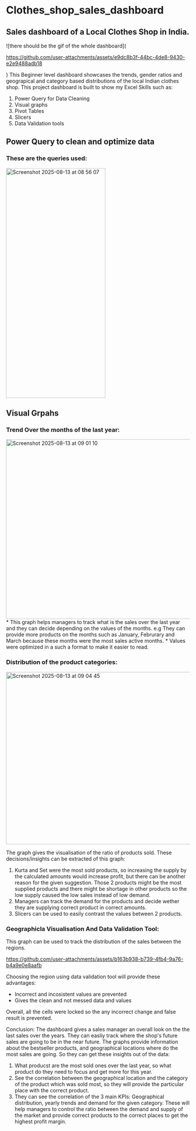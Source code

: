 # Clothes_shop_sales_dashboard
## Sales dashboard of a Local Clothes Shop in India.  
![there should be the gif of the whole dashboard](

https://github.com/user-attachments/assets/e9dc8b3f-44bc-4de8-9430-e2e9488adb18

)
This Beginner level dashboard showcases the trends, gender ratios and geograpical and category based distributions of the local Indian clothes shop.
This project dashboard is built to show my Excel Skills such as:  
1. Power Query for Data Cleaning
2. Visual graphs
3. Pivot Tables
4. Slicers
5. Data Validation tools

## Power Query to clean and optimize data

### These are the queries used:  
<img width="272" height="628" alt="Screenshot 2025-08-13 at 08 56 07" src="https://github.com/user-attachments/assets/46e3246b-06bc-41e9-8767-93d55db3c4e0" />  

## Visual Grpahs  
### Trend Over the months of the last year:  
<img width="858" height="491" alt="Screenshot 2025-08-13 at 09 01 10" src="https://github.com/user-attachments/assets/5f8b533c-1654-4b61-985d-ffc43fc501ba" />  
* This graph helps managers to track what is the sales over the last year and they can decide depending on the values of the months. e.g They can provide more products on the months such as January, Februrary and March because these months were the most sales active months.
* Values were optimized in a such a format to make it easier to read.

### Distribution of the product categories:

<img width="1156" height="471" alt="Screenshot 2025-08-13 at 09 04 45" src="https://github.com/user-attachments/assets/049c6a38-628a-4c69-9438-4f7932fa2195" />  

The graph gives the visualisation of the ratio of products sold. These decisions/insights can be extracted of this graph:
1. Kurta and Set were the most sold products, so increasing the supply by the calculated amounts would increase profit, but there can be another reason for the given suggestion. Those 2 products might be the most supplied products and there might be shortage in other products so the low supply caused the low sales instead of low demand.
2. Managers can track the demand for the products and decide wether they are supplying correct product in correct amounts.
3. Slicers can be used to easily contrast the values between 2 products.



### Geographicla Visualisation And Data Validation Tool:  
This graph can be used to track the distribution of the sales between the regions.

https://github.com/user-attachments/assets/b163b938-b739-4fb4-9a76-b4a9e0e8aafb  

Choosing the region using data validation tool will provide these advantages:
* Incorrect and incosistent values are prevented
* Gives the clean and not messed data and values


Overall, all the cells were locked so the any incorrect change and false result is prevented.


Conclusion:
The dashboard gives a sales manager an overall look on the the last sales over the years. They can easliy track where the shop's future sales are going to be in the near future. The graphs provide information about the bestseller products, and geographical locations where do the most sales are going. So they can get these insights out of the data:

1. What producst are the most sold ones over the last year, so what product do they need to focus and get more for this year.
2. See the correlation between the geographical location and the category of the product which was sold most, so they will provide the particular place with the correct product.
3. They can see the correlation of the 3 main KPIs: Geographical distribution, yearly trends and demand for the given category. These will help managers to control the ratio between the demand and supply of the market and provide correct products to the correct places to get the highest profit margin.

